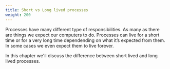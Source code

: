 ```yaml
---
title: Short vs Long lived processes
weight: 200
---
```


Processes have many different type of responsibilities.
As many as there are things we expect our computers to do.
Processes can live for a short time or for a very long time dependending on what it’s expected from them.
In some cases we even expect them to live forever.

In this chapter we'll discuss the difference between short lived and long lived processes.
